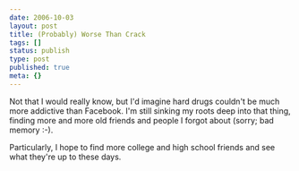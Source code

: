 ```yaml
---
date: 2006-10-03
layout: post
title: (Probably) Worse Than Crack
tags: []
status: publish
type: post
published: true
meta: {}
---
```

Not that I would really know, but I'd imagine hard drugs couldn't be much more addictive than Facebook. I'm still sinking my roots deep into that thing, finding more and more old friends and people I forgot about (sorry; bad memory :-).

Particularly, I hope to find more college and high school friends and see what they're up to these days.
